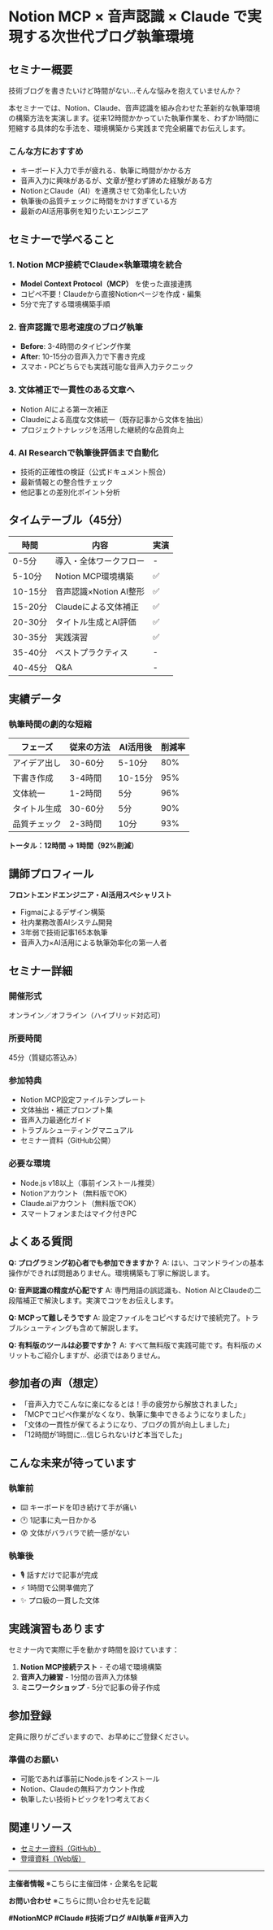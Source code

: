 # Notion MCP × 音声認識 × Claude で実現する次世代ブログ執筆環境

## セミナー概要

技術ブログを書きたいけど時間がない...そんな悩みを抱えていませんか？

本セミナーでは、Notion、Claude、音声認識を組み合わせた革新的な執筆環境の構築方法を実演します。従来12時間かかっていた執筆作業を、わずか1時間に短縮する具体的な手法を、環境構築から実践まで完全網羅でお伝えします。

### こんな方におすすめ

- キーボード入力で手が疲れる、執筆に時間がかかる方
- 音声入力に興味があるが、文章が整わず諦めた経験がある方
- NotionとClaude（AI）を連携させて効率化したい方
- 執筆後の品質チェックに時間をかけすぎている方
- 最新のAI活用事例を知りたいエンジニア

## セミナーで学べること

### 1. Notion MCP接続でClaude×執筆環境を統合
- **Model Context Protocol（MCP）** を使った直接連携
- コピペ不要！Claudeから直接Notionページを作成・編集
- 5分で完了する環境構築手順

### 2. 音声認識で思考速度のブログ執筆
- **Before**: 3-4時間のタイピング作業
- **After**: 10-15分の音声入力で下書き完成
- スマホ・PCどちらでも実践可能な音声入力テクニック

### 3. 文体補正で一貫性のある文章へ
- Notion AIによる第一次補正
- Claudeによる高度な文体統一（既存記事から文体を抽出）
- プロジェクトナレッジを活用した継続的な品質向上

### 4. AI Researchで執筆後評価まで自動化
- 技術的正確性の検証（公式ドキュメント照合）
- 最新情報との整合性チェック
- 他記事との差別化ポイント分析

## タイムテーブル（45分）

| 時間 | 内容 | 実演 |
|------|------|------|
| 0-5分 | 導入・全体ワークフロー | - |
| 5-10分 | Notion MCP環境構築 | ✅ |
| 10-15分 | 音声認識×Notion AI整形 | ✅ |
| 15-20分 | Claudeによる文体補正 | ✅ |
| 20-30分 | タイトル生成とAI評価 | ✅ |
| 30-35分 | 実践演習 | ✅ |
| 35-40分 | ベストプラクティス | - |
| 40-45分 | Q&A | - |

## 実績データ

### 執筆時間の劇的な短縮

| フェーズ | 従来の方法 | AI活用後 | 削減率 |
|----------|------------|----------|--------|
| アイデア出し | 30-60分 | 5-10分 | 80% |
| 下書き作成 | 3-4時間 | 10-15分 | 95% |
| 文体統一 | 1-2時間 | 5分 | 96% |
| タイトル生成 | 30-60分 | 5分 | 90% |
| 品質チェック | 2-3時間 | 10分 | 93% |

**トータル：12時間 → 1時間（92%削減）**

## 講師プロフィール

**フロントエンドエンジニア・AI活用スペシャリスト**

- Figmaによるデザイン構築
- 社内業務改善AIシステム開発
- 3年弱で技術記事165本執筆
- 音声入力×AI活用による執筆効率化の第一人者

## セミナー詳細

### 開催形式
オンライン／オフライン（ハイブリッド対応可）

### 所要時間
45分（質疑応答込み）

### 参加特典
- Notion MCP設定ファイルテンプレート
- 文体抽出・補正プロンプト集
- 音声入力最適化ガイド
- トラブルシューティングマニュアル
- セミナー資料（GitHub公開）

### 必要な環境
- Node.js v18以上（事前インストール推奨）
- Notionアカウント（無料版でOK）
- Claude.aiアカウント（無料版でOK）
- スマートフォンまたはマイク付きPC

## よくある質問

**Q: プログラミング初心者でも参加できますか？**
A: はい、コマンドラインの基本操作ができれば問題ありません。環境構築も丁寧に解説します。

**Q: 音声認識の精度が心配です**
A: 専門用語の誤認識も、Notion AIとClaudeの二段階補正で解決します。実演でコツをお伝えします。

**Q: MCPって難しそうです**
A: 設定ファイルをコピペするだけで接続完了。トラブルシューティングも含めて解説します。

**Q: 有料版のツールは必要ですか？**
A: すべて無料版で実践可能です。有料版のメリットもご紹介しますが、必須ではありません。

## 参加者の声（想定）

- 「音声入力でこんなに楽になるとは！手の疲労から解放されました」
- 「MCPでコピペ作業がなくなり、執筆に集中できるようになりました」
- 「文体の一貫性が保てるようになり、ブログの質が向上しました」
- 「12時間が1時間に...信じられないけど本当でした」

## こんな未来が待っています

### 執筆前
- ⌨️ キーボードを叩き続けて手が痛い
- 🕐 1記事に丸一日かかる
- 😰 文体がバラバラで統一感がない

### 執筆後
- 🎙️ 話すだけで記事が完成
- ⚡ 1時間で公開準備完了
- ✨ プロ級の一貫した文体

## 実践演習もあります

セミナー内で実際に手を動かす時間を設けています：

1. **Notion MCP接続テスト** - その場で環境構築
2. **音声入力練習** - 1分間の音声入力体験
3. **ミニワークショップ** - 5分で記事の骨子作成

## 参加登録

定員に限りがございますので、お早めにご登録ください。

### 準備のお願い
- 可能であれば事前にNode.jsをインストール
- Notion、Claudeの無料アカウント作成
- 執筆したい技術トピックを1つ考えておく

## 関連リソース

- [セミナー資料（GitHub）](https://github.com/Ryunosuke-Tanaka-sti/claude_and_blog_seminar)
- [登壇資料（Web版）](https://ryunosuke-tanaka-sti.github.io/claude_and_blog_seminar/)

---

**主催者情報**
※こちらに主催団体・企業名を記載

**お問い合わせ**
※こちらに問い合わせ先を記載

**#NotionMCP #Claude #技術ブログ #AI執筆 #音声入力**